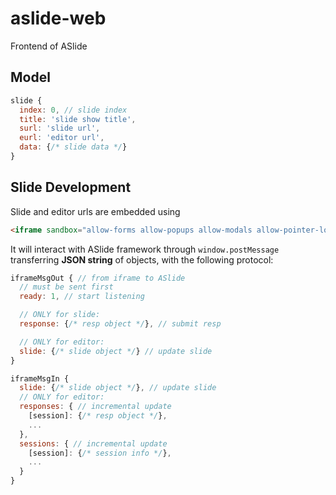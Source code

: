 # aslide-web

Frontend of ASlide

## Model

```js
slide {
  index: 0, // slide index
  title: 'slide show title',
  surl: 'slide url',
  eurl: 'editor url',
  data: {/* slide data */}
}
```

## Slide Development

Slide and editor urls are embedded using 

```html
<iframe sandbox="allow-forms allow-popups allow-modals allow-pointer-lock allow-orientation-lock allow-scripts"></iframe>
```

It will interact with ASlide framework through `window.postMessage` transferring **JSON string** of objects, with the following protocol:

```js
iframeMsgOut { // from iframe to ASlide
  // must be sent first
  ready: 1, // start listening

  // ONLY for slide:
  response: {/* resp object */}, // submit resp

  // ONLY for editor:
  slide: {/* slide object */} // update slide
}

iframeMsgIn {
  slide: {/* slide object */}, // update slide
  // ONLY for editor:
  responses: { // incremental update
    [session]: {/* resp object */},
    ...
  },
  sessions: { // incremental update
    [session]: {/* session info */},
    ...
  }
}
```
